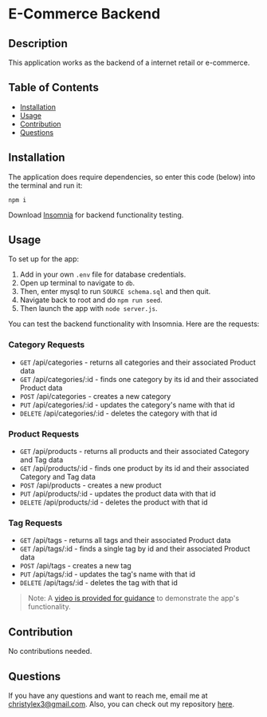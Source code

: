 # E-Commerce Backend

## Description

This application works as the backend of a internet retail or e-commerce.

## Table of Contents

* [Installation](#installation)
* [Usage](#usage)
* [Contribution](#contribution)
* [Questions](#questions)

## Installation

The application does require dependencies, so enter this code (below) into the terminal and run it:
```
npm i
```

Download [Insomnia](https://insomnia.rest/download) for backend functionality testing.

## Usage

To set up for the app:
1. Add in your own `.env` file for database credentials.
2. Open up terminal to navigate to `db`.
3. Then, enter mysql to run `SOURCE schema.sql` and then quit.
4. Navigate back to root and do `npm run seed`.
5. Then launch the app with `node server.js`.

You can test the backend functionality with Insomnia. Here are the requests:

### Category Requests
* `GET` /api/categories - returns all categories and their associated Product data
* `GET` /api/categories/:id - finds one category by its id and their associated Product data
* `POST` /api/categories - creates a new category
* `PUT` /api/categories/:id - updates the category's name with that id
* `DELETE` /api/categories/:id - deletes the category with that id

### Product Requests
* `GET` /api/products - returns all products and their associated Category and Tag data
* `GET` /api/products/:id - finds one product by its id and their  associated Category and Tag data
* `POST` /api/products - creates a new product
* `PUT` /api/products/:id - updates the product data with that id
* `DELETE` /api/products/:id - deletes the product with that id

### Tag Requests
* `GET` /api/tags - returns all tags and their associated Product data
* `GET` /api/tags/:id - finds a single tag by id and their associated Product data
* `POST` /api/tags - creates a new tag
* `PUT` /api/tags/:id - updates the tag's name with that id
* `DELETE` /api/tags/:id - deletes the tag with that id

> Note: A [video is provided for guidance](https://drive.google.com/file/d/1qDWGonRT0-pv_P6QQQlXklpYiRqWwkGu/view)  to demonstrate the app's functionality. 

## Contribution

No contributions needed.


## Questions

If you have any questions and want to reach me, email me at <christylex3@gmail.com>. Also, you can check out my repository [here](https://github.com/christylex3).